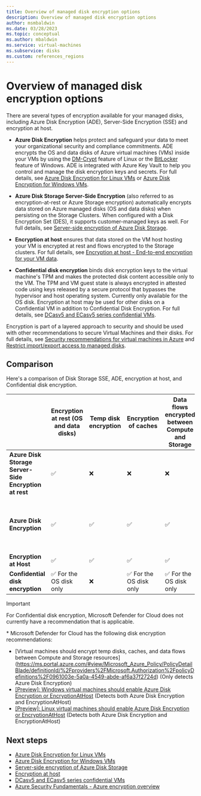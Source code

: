 ```yaml
---
title: Overview of managed disk encryption options
description: Overview of managed disk encryption options
author: msmbaldwin
ms.date: 03/28/2023
ms.topic: conceptual
ms.author: mbaldwin
ms.service: virtual-machines
ms.subservice: disks
ms.custom: references_regions
---
```


# Overview of managed disk encryption options

There are several types of encryption available for your managed disks, including Azure Disk Encryption (ADE), Server-Side Encryption (SSE) and encryption at host.

- **Azure Disk Encryption** helps protect and safeguard your data to meet your organizational security and compliance commitments. ADE encrypts the OS and data disks of Azure virtual machines (VMs) inside your VMs by using the [DM-Crypt](https://wikipedia.org/wiki/Dm-crypt) feature of Linux or the [BitLocker](https://wikipedia.org/wiki/BitLocker) feature of Windows. ADE is integrated with Azure Key Vault to help you control and manage the disk encryption keys and secrets.  For full details, see [Azure Disk Encryption for Linux VMs](./linux/disk-encryption-overview.md) or [Azure Disk Encryption for Windows VMs](./windows/disk-encryption-overview.md).

- **Azure Disk Storage Server-Side Encryption** (also referred to as encryption-at-rest or Azure Storage encryption) automatically encrypts data stored on Azure managed disks (OS and data disks) when persisting on the Storage Clusters. When configured with a Disk Encryption Set (DES), it supports customer-managed keys as well. For full details, see [Server-side encryption of Azure Disk Storage](./disk-encryption.md).

- **Encryption at host** ensures that data stored on the VM host hosting your VM is encrypted at rest and flows encrypted to the Storage clusters. For full details, see [Encryption at host - End-to-end encryption for your VM data](./disk-encryption.md#encryption-at-host---end-to-end-encryption-for-your-vm-data).

- **Confidential disk encryption** binds disk encryption keys to the virtual machine's TPM and makes the protected disk content accessible only to the VM. The TPM and VM guest state is always encrypted in attested code using keys released by a secure protocol that bypasses the hypervisor and host operating system. Currently only available for the OS disk. Encryption at host may be used for other disks on a Confidential VM in addition to Confidential Disk Encryption. For full details, see [DCasv5 and ECasv5 series confidential VMs](../confidential-computing/confidential-vm-overview.md#confidential-os-disk-encryption).

Encryption is part of a layered approach to security and should be used with other recommendations to secure Virtual Machines and their disks. For full details, see [Security recommendations for virtual machines in Azure](security-recommendations.md) and [Restrict import/export access to managed disks](disks-enable-private-links-for-import-export-portal.md).

## Comparison

Here's a comparison of Disk Storage SSE, ADE, encryption at host, and Confidential disk encryption.

| | Encryption at rest (OS and data disks) | Temp disk encryption | Encryption of caches | Data flows encrypted between Compute and Storage | Customer control of keys | Does not use your VM's CPU | Works for custom images | Enhanced Key Protection | Microsoft Defender for Cloud disk encryption status* |
|--|--|--|--|--|--|--|--|--|--|
| **Azure Disk Storage Server-Side Encryption at rest** | &#x2705; | &#10060; | &#10060; | &#10060; | &#x2705; When configured with DES | &#x2705; | &#x2705; | &#10060; | Unhealthy |
| **Azure Disk Encryption** | &#x2705; | &#x2705; | &#x2705; | &#x2705; | &#x2705; |&#10060; | &#10060; Does not work for custom Linux images | &#10060; | Healthy |
| **Encryption at Host**  | &#x2705; | &#x2705; | &#x2705; | &#x2705; | &#x2705; | &#x2705; | &#x2705; | &#10060; | Healthy |
| **Confidential disk encryption** | &#x2705; For the OS disk only | &#10060; | &#x2705; For the OS disk only | &#x2705; For the OS disk only| &#x2705; For the OS disk only |&#10060; | &#x2705; | &#x2705; | Not applicable|

> [!IMPORTANT]
> For Confidential disk encryption, Microsoft Defender for Cloud does not currently have a recommendation that is applicable.

\* Microsoft Defender for Cloud has the following disk encryption recommendations:
* [Virtual machines should encrypt temp disks, caches, and data flows between Compute and Storage resources] (https://ms.portal.azure.com/#view/Microsoft_Azure_Policy/PolicyDetailBlade/definitionId/%2Fproviders%2FMicrosoft.Authorization%2FpolicyDefinitions%2F0961003e-5a0a-4549-abde-af6a37f2724d) (Only detects Azure Disk Encryption)
* [\[Preview\]: Windows virtual machines should enable Azure Disk Encryption or EncryptionAtHost](https://ms.portal.azure.com/#view/Microsoft_Azure_Policy/PolicyDetailBlade/definitionId/%2fproviders%2fMicrosoft.Authorization%2fpolicyDefinitions%2f3dc5edcd-002d-444c-b216-e123bbfa37c0) (Detects both Azure Disk Encryption and EncryptionAtHost)
* [\[Preview\]: Linux virtual machines should enable Azure Disk Encryption or EncryptionAtHost](https://ms.portal.azure.com/#view/Microsoft_Azure_Policy/PolicyDetailBlade/definitionId/%2fproviders%2fMicrosoft.Authorization%2fpolicyDefinitions%2fca88aadc-6e2b-416c-9de2-5a0f01d1693f) (Detects both Azure Disk Encryption and EncryptionAtHost)


## Next steps

- [Azure Disk Encryption for Linux VMs](./linux/disk-encryption-overview.md)
- [Azure Disk Encryption for Windows VMs](./windows/disk-encryption-overview.md)
- [Server-side encryption of Azure Disk Storage](./disk-encryption.md)
- [Encryption at host](./disk-encryption.md#encryption-at-host---end-to-end-encryption-for-your-vm-data)
- [DCasv5 and ECasv5 series confidential VMs](../confidential-computing/confidential-vm-overview.md#confidential-os-disk-encryption)
- [Azure Security Fundamentals - Azure encryption overview](../security/fundamentals/encryption-overview.md)
